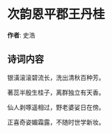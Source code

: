 # 次韵恩平郡王丹桂

**作者**: 史浩

## 诗词内容

银潢滚滚碧流长，洗出清秋百种芳。

著蕊半殷生桂子，离群独立有天香。

仙人剥啄遥相过，野老婆娑日在傍。

正喜奇姿媚霜露，不随时世学新妆。


